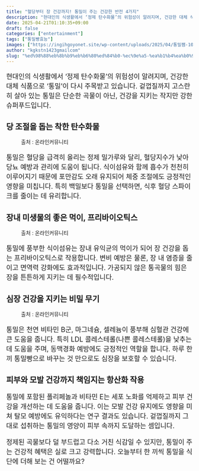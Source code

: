 ```yaml
---
title: "혈당부터 장 건강까지! 통밀이 주는 건강한 반전 4가지"
description: "현대인의 식생활에서 ‘정제 탄수화물’의 위험성이 알려지며, 건강한 대체 식품으로 ‘통밀’이 다시 주목받고 있습니다. 겉껍질까지 고스란히 살아 있는 통밀은 단순한 곡물이 아닌, 건강을 지키는 작지만 강한 슈퍼푸드입니다."
date: 2025-04-21T01:10:35+09:00
draft: false
categories: ["entertainment"]
tags: ["통밀빵효능"]
images: ["https://ingihgoyonet.site/wp-content/uploads/2025/04/통밀쨈-1024x683.png", "https://ingihgoyonet.site/wp-content/uploads/2025/04/통밀-683x1024.jpg", "https://ingihgoyonet.site/wp-content/uploads/2025/04/통밀빵-1024x683.png"]
author: "kgkstn1423gmailcom"
slug: "%ed%98%88%eb%8b%b9%eb%b6%80%ed%84%b0-%ec%9e%a5-%ea%b1%b4%ea%b0%95%ea%b9%8c%ec%a7%80-%ed%86%b5%eb%b0%80%ec%9d%b4-%ec%a3%bc%eb%8a%94-%ea%b1%b4%ea%b0%95%ed%95%9c-%eb%b0%98%ec%a0%84-4%ea%b0%80%ec%a7%80"
---
```


<p style="font-size:18px">현대인의 식생활에서 ‘정제 탄수화물’의 위험성이 알려지며, 건강한 대체 식품으로 ‘통밀’이 다시 주목받고 있습니다. 겉껍질까지 고스란히 살아 있는 통밀은 단순한 곡물이 아닌, 건강을 지키는 작지만 강한 슈퍼푸드입니다.</p> <h2 >당 조절을 돕는 착한 탄수화물</h2> <figure ><img src="https://ingihgoyonet.site/wp-content/uploads/2025/04/통밀쨈-1024x683.png" alt="" style="aspect-ratio:16/9;object-fit:cover"/><figcaption >출처 : 온라인커뮤니티</figcaption></figure> <p style="font-size:18px">통밀은 혈당을 급격히 올리는 정제 밀가루와 달리, 혈당지수가 낮아 당뇨 예방과 관리에 도움이 됩니다. 식이섬유와 함께 흡수가 천천히 이루어지기 때문에 포만감도 오래 유지되어 체중 조절에도 긍정적인 영향을 미칩니다. 특히 백밀보다 통밀을 선택하면, 식후 혈당 스파이크를 줄이는 데 유리합니다.</p> <h2 >장내 미생물의 좋은 먹이, 프리바이오틱스</h2> <figure ><img src="https://ingihgoyonet.site/wp-content/uploads/2025/04/통밀-683x1024.jpg" alt="" style="aspect-ratio:16/9;object-fit:cover"/><figcaption >출처 : 온라인커뮤니티</figcaption></figure> <p style="font-size:18px">통밀에 풍부한 식이섬유는 장내 유익균의 먹이가 되어 장 건강을 돕는 프리바이오틱스로 작용합니다. 변비 예방은 물론, 장 내 염증을 줄이고 면역력 강화에도 효과적입니다. 가공되지 않은 통곡물의 힘은 장을 튼튼하게 지키는 데 필수적입니다.</p> <h2 >심장 건강을 지키는 비밀 무기</h2> <figure ><img src="https://ingihgoyonet.site/wp-content/uploads/2025/04/통밀빵-1024x683.png" alt="" style="aspect-ratio:16/9;object-fit:cover"/><figcaption >출처 : 온라인커뮤니티</figcaption></figure> <p style="font-size:18px">통밀은 천연 비타민 B군, 마그네슘, 셀레늄이 풍부해 심혈관 건강에 큰 도움을 줍니다. 특히 LDL 콜레스테롤(나쁜 콜레스테롤)을 낮추는 데 도움을 주며, 동맥경화 예방에도 긍정적인 역할을 합니다. 하루 한 끼 통밀빵으로 바꾸는 것 만으로도 심장을 보호할 수 있습니다.</p> <h2 >피부와 모발 건강까지 책임지는 항산화 작용</h2> <p style="font-size:18px">통밀에 포함된 폴리페놀과 비타민 E는 세포 노화를 억제하고 피부 건강을 개선하는 데 도움을 줍니다. 이는 모발 건강 유지에도 영향을 미쳐 탈모 예방에도 유익하다는 연구 결과도 있습니다. 겉껍질까지 그대로 섭취하는 통밀의 영양이 피부 속까지 도달하는 셈입니다.</p> <p style="font-size:18px">정제된 곡물보다 덜 부드럽고 다소 거친 식감일 수 있지만, 통밀이 주는 건강적 혜택은 실로 크고 강력합니다. 오늘부터 한 끼씩 통밀을 식단에 더해 보는 건 어떨까요?</p>